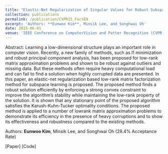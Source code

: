 ```yaml
---
title: "Elastic-Net Regularization of Singular Values for Robust Subspace Learning"
collection: publications
permalink: /publication/CVPR15_FactEN
excerpt: 'Authors: **Eunwoo Kim**, Minsik Lee, and Songhwai Oh'
date: 2015-06-01
venue: 'IEEE Conference on ComputerVision and Patter Recognition (CVPR)'
---
```

Abstract: Learning a low-dimensional structure plays an important role in computer vision. Recently, a new family of methods, such as l1 minimization and robust principal component analysis, has been proposed for low-rank matrix approximation problems and shown to be robust against outliers and missing data. But these methods often require heavy computational load and can fail to find a solution when highly corrupted data are presented. In this paper, an elastic-net regularization based low-rank matrix factorization method for subspace learning is proposed. The proposed method finds a robust solution efficiently by enforcing a strong convex constraint to improve the algorithm’s stability while maintaining the low-rank property of the solution. It is shown that any stationary point of the proposed algorithm satisfies the Karush-Kuhn-Tucker optimality conditions. The proposed method is applied to a number of lowrank matrix approximation problems to demonstrate its efficiency in the presence of heavy corruptions and to show its effectiveness and robustness compared to the existing methods.

Authors: **Eunwoo Kim**, Minsik Lee, and Songhwai Oh (28.4% Acceptance Rate)

[Paper] [Code]
